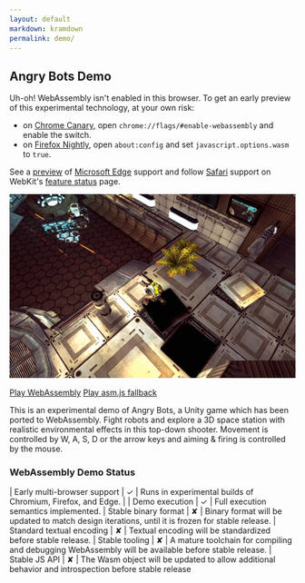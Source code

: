 ```yaml
---
layout: default
markdown: kramdown
permalink: demo/
---
```

## Angry Bots Demo
<div markdown="1" id="wasm-fail" class="flash flash-error">
  Uh-oh! WebAssembly isn't enabled in this browser. To get an early preview of this experimental technology, at your own risk:

  - on [Chrome Canary](https://www.google.com/chrome/browser/canary.html), open `chrome://flags/#enable-webassembly` and enable the switch.
  - on [Firefox Nightly](https://nightly.mozilla.org/), open `about:config` and set `javascript.options.wasm` to `true`.

  See a [preview](http://blogs.windows.com/msedgedev/2016/03/15/previewing-webassembly-experiments) of [Microsoft Edge](https://www.microsoft.com/en-us/windows/microsoft-edge) support and follow [Safari](http://www.apple.com/safari/) support on WebKit's [feature status](https://webkit.org/status/#specification-webassembly) page.
</div>

[![](screenshot.jpg)](AngryBots/)
<div class="buttons">
  <a class="btn btn-primary" id="play-wasm" href="AngryBots/" role="button">Play WebAssembly</a>
  <a class="btn" href="http://beta.unity3d.com/jonas/AngryBots/" role="button">Play asm.js fallback</a>
</div>

This is an experimental demo of Angry Bots, a Unity game which has been ported to WebAssembly. Fight robots and explore a 3D space station with realistic environmental effects in this top-down shooter. Movement is controlled by W, A, S, D or the arrow keys and aiming &amp; firing is controlled by the mouse.

### WebAssembly Demo Status

| Early multi-browser support | <span class="yes">✓</span> | Runs in experimental builds of Chromium, Firefox, and Edge. |
| Demo execution | <span class="yes">✓</span> | Full execution semantics implemented.
| Stable binary format | <span class="no">✘</span> | Binary format will be updated to match design iterations, until it is frozen for stable release.
| Standard textual encoding | <span class="no">✘</span> | Textual encoding will be standardized before stable release.
| Stable tooling | <span class="no">✘</span> | A mature toolchain for compiling and debugging WebAssembly will be available before stable release.
| Stable JS API | <span class="no">✘</span> | The Wasm object will be updated to allow additional behavior and introspection before stable release

<script type="text/javascript" >
(function() {
  var support = (typeof Wasm === 'object') || (typeof WebAssembly === 'object');
  if (!support) {
    var flash = document.getElementById('wasm-fail');
    flash.className = flash.className.replace(/(?:^|\s)flash-hide(?!\S)/, '');
    var button = document.getElementById('play-wasm');
    button.className += ' disabled';
    button.href = 'javascript:;';
    var link = document.getElementById('pic-link');
    link.className += ' noclick';
    link.href = 'javascript:;';
  }
})();
</script>
